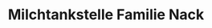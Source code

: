 ---
title: "Milchtankstelle Familie Nack"
url: /tespe/milchtankstelle-familie-nack/
shop: Dorfladen
---